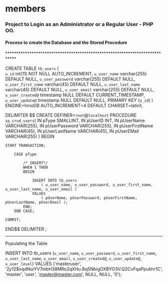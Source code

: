 # members
<h3>Project to Login as an Administrator or a Regular User - PHP OO.</h3>

<h4><strong>Process to create the Database and the Stored Procedure</strong></h4>
****************************************************************************

 CREATE TABLE `tb_users` (<br/>
  `u_id` int(11) NOT NULL AUTO_INCREMENT,
  `u_user_name` varchar(255) DEFAULT NULL,
  `u_user_password` varchar(255) DEFAULT NULL,
  `u_user_first_name` varchar(45) DEFAULT NULL,
  `u_user_last_name` varchar(45) DEFAULT NULL,
  `u_user_email` varchar(255) DEFAULT NULL,
  `u_user_created@` timestamp NULL DEFAULT CURRENT_TIMESTAMP,
  `u_user_update@` timestamp NULL DEFAULT NULL,
  PRIMARY KEY (`u_id`)
) ENGINE=InnoDB AUTO_INCREMENT=4 DEFAULT CHARSET=latin1;




DELIMITER $$
CREATE DEFINER=`root`@`localhost` PROCEDURE `sp_crud_users`(
	IN pType				SMALLINT,
    IN pUserID				INT,
    IN pUserName			VARCHAR(255),
    IN pUserPassword		VARCHAR(255),
    IN pUserFirstName		VARCHAR(45),
    IN pUserLastName		VARCHAR(45),
    IN pUserEMail		 	VARCHAR(255)
)
BEGIN

	START TRANSACTION;
    
		CASE pType
        
			/* INSERT*/
			WHEN 1 THEN
			BEGIN
            
				INSERT INTO tb_users 
					( u_user_name, u_user_password, u_user_first_name, u_user_last_name, u_user_email )
				VALUES
					( pUserName, pUserPassword, pUserFirstName, pUserLastName, pUserEmail );
			END;
		END CASE;
        
	COMMIT;
END$$
DELIMITER ;

****************************************************************************
Populating the Table

INSERT INTO tb_users (`u_user_name`, `u_user_password`, `u_user_first_name`, `u_user_last_name`, `u_user_email`, `u_user_created@`, `u_user_update@`, `u_user_level`)
VALUES
					 ('masteruser', '$2y$12$oqdNoiYV7mbH38MRo2qXHu.Bq5NbigOXBYO3V.Q2CvFqaPpukhr1C', 'master', 'user', 'master@master.com', NULL, NULL, '0');
           
           
